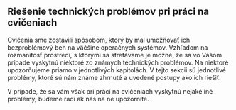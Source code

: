 ## Riešenie technických problémov pri práci na cvičeniach

Cvičenia sme zostavili spôsobom, ktorý by mal umožňovať ich bezproblémový beh na väčšine operačných systémov. Vzhľadom na rozmanitosť prostredí, s ktorými sa stretávame je možné, že sa vo Vašom prípade vyskytnú niektoré zo známych technických problémov. Na niektoré upozorňujeme priamo v jednotlivých kapitolách. V tejto sekcii sú jednotlivé problémy, ktoré sú nám známe zhrnuté a uvedené postupy ako ich riešiť.

 V prípade, že sa vám však pri práci na cvičeniach vyskytnú nejaké iné problémy, budeme radi ak nás na ne upozorníte.
